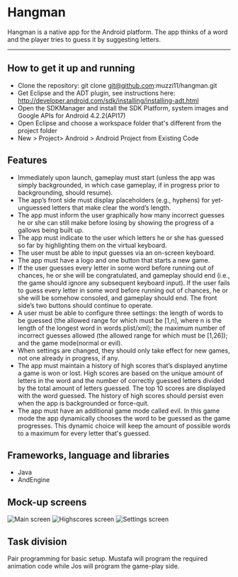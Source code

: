 Hangman
=======

Hangman is a native app for the Android platform. The app thinks of a word and the player tries to guess it by suggesting letters.

----------

How to get it up and running
---------

- Clone the repository: git clone git@github.com:muzzi11/hangman.git
- Get Eclipse and the ADT plugin, see instructions here: http://developer.android.com/sdk/installing/installing-adt.html
- Open the SDKManager and install the SDK Platform, system images and Google APIs for Android 4.2.2(API17)
- Open Eclipse and choose a workspace folder that's different from the project folder
- New > Project> Android > Android Project from Existing Code

Features
---------

- Immediately upon launch, gameplay must start (unless the app was simply backgrounded, in which case gameplay, if in progress prior to backgrounding, should resume).
- The app’s front side must display placeholders (e.g., hyphens) for yet-unguessed letters that make clear the word’s length.
- The app must inform the user graphically how many incorrect guesses he or she can still make before losing by showing the progress of a gallows being built up.
- The app must indicate to the user which letters he or she has guessed so far by highlighting them on the virtual keyboard.
- The user must be able to input guesses via an on-screen keyboard.
- The app must have a logo and one button that starts a new game.
- If the user guesses every letter in some word before running out of chances, he or she will be congratulated, and gameplay should end (i.e., the game should ignore any subsequent keyboard input). If the user fails to guess every letter in some word before running out of chances, he or she will be somehow consoled, and gameplay should end. The front side’s two buttons should continue to operate.
- A user must be able to configure three settings: the length of words to be guessed (the allowed range for which must be [1,n], where n is the length of the longest word in words.plist/xml); the maximum number of incorrect guesses allowed (the allowed range for which must be [1,26]); and the game mode(normal or evil).
- When settings are changed, they should only take effect for new games, not one already in progress, if any.
- The app must maintain a history of high scores that’s displayed anytime a game is won or lost. High scores are based on the unique amount of letters in the word and the number of correctly guessed letters divided by the total amount of letters guessed. The top 10 scores are displayed with the word guessed. The history of high scores should persist even when the app is backgrounded or force-quit.
- The app must have an additional game mode called evil. In this game mode the app dynamically chooses the word to be guessed as the game progresses. This dynamic choice will keep the amount of possible words to a maximum for every letter that's guessed.

Frameworks, language and libraries
---------

- Java
- AndEngine

Mock-up screens
---------

![Main screen](https://raw.github.com/muzzi11/hangman/master/Doc/mock-main.png)
![Highscores screen](https://raw.github.com/muzzi11/hangman/master/Doc/mock-highscores.png)
![Settings screen](https://raw.github.com/muzzi11/hangman/master/Doc/mock-settings.png)

Task division
---------
Pair programming for basic setup. Mustafa will program the required animation code while Jos will program the game-play side.
